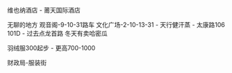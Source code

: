 

维也纳酒店 - 莆天国际酒店


无聊的地方
观音阁-9-10-31路车
文化广场-2-10-13-31 - 天行健汗蒸 - 太康路106 101D  - 过去点龙首路 冬天有卖哈密瓜


羽绒服300起步 - 更高700-1000

财政局-服装街
